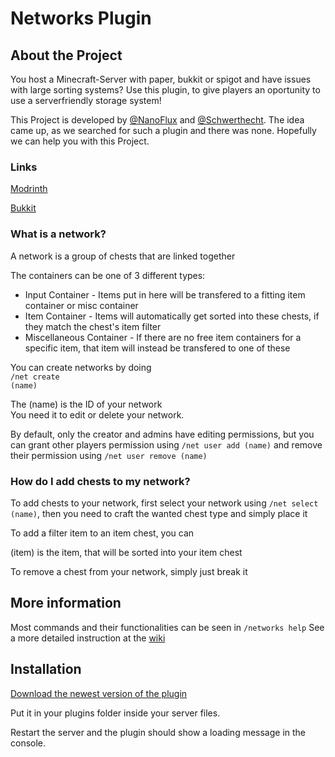# Networks Plugin

## About the Project

You host a Minecraft-Server with paper, bukkit or spigot and have issues with large sorting systems? Use this plugin, to give players an oportunity to use a serverfriendly storage system!

This Project is developed by <a href="https://github.com/nanoflux">@NanoFlux</a> and <a href="https://github.com/Schwerthecht">@Schwerthecht</a>. The idea came up, as we searched for such a plugin and there was none. Hopefully we can help you with this Project.


### Links
[Modrinth](https://modrinth.com/plugin/networks)

[Bukkit](https://dev.bukkit.org/projects/networks)



### What is a network?

A network is a group of chests that are linked together

The containers can be one of 3 different types:<br />
- Input Container - Items put in here will be transfered to a fitting item container or misc container<br />
- Item Container - Items will automatically get sorted into these chests, if they match the chest's item filter<br />
- Miscellaneous Container - If there are no free item containers for a specific item, that item will instead be transfered to one of these

You can create networks by doing
<br /><code>/net create (name)</code>

The (name) is the ID of your network<br />
You need it to edit or delete your network.

By default, only the creator and admins have editing permissions, but you can grant other players permission using
`/net user add (name)`
and remove their permission using `/net user remove (name)`


### How do I add chests to my network?

To add chests to your network, first select your network using <code>/net select (name)</code>, then you need to craft the wanted chest type and simply place it

To add a filter item to an item chest, you can 

(item) is the item, that will be sorted into your item chest

To remove a chest from your network, simply just break it


## More information

Most commands and their functionalities can be seen in <code>/networks help</code>
See a more detailed instruction at the [wiki](https://github.com/Quantum625/networks/wiki)


## Installation

[Download the newest version of the plugin](https://modrinth.com/plugin/networks/versions)

Put it in your plugins folder inside your server files.

Restart the server and the plugin should show a loading message in the console.
